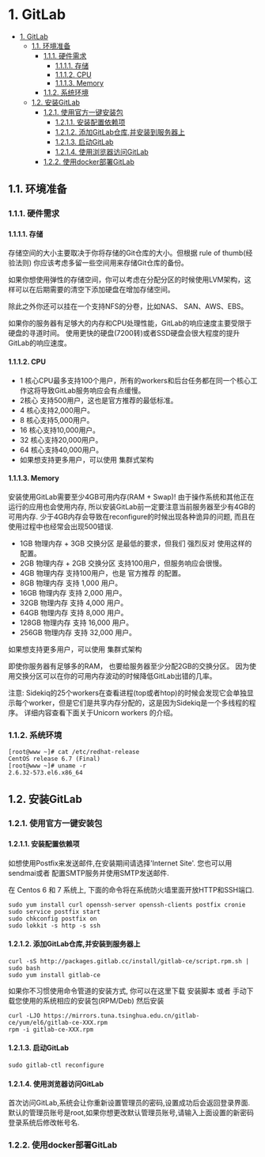 # 1. GitLab

<!-- TOC -->

- [1. GitLab](#1-gitlab)
    - [1.1. 环境准备](#11-环境准备)
        - [1.1.1. 硬件需求](#111-硬件需求)
            - [1.1.1.1. 存储](#1111-存储)
            - [1.1.1.2. CPU](#1112-cpu)
            - [1.1.1.3. Memory](#1113-memory)
        - [1.1.2. 系统环境](#112-系统环境)
    - [1.2. 安装GitLab](#12-安装gitlab)
        - [1.2.1. 使用官方一键安装包](#121-使用官方一键安装包)
            - [1.2.1.1. 安装配置依赖项](#1211-安装配置依赖项)
            - [1.2.1.2. 添加GitLab仓库,并安装到服务器上](#1212-添加gitlab仓库并安装到服务器上)
            - [1.2.1.3. 启动GitLab](#1213-启动gitlab)
            - [1.2.1.4. 使用浏览器访问GitLab](#1214-使用浏览器访问gitlab)
        - [1.2.2. 使用docker部署GitLab](#122-使用docker部署gitlab)

<!-- /TOC -->

## 1.1. 环境准备

### 1.1.1. 硬件需求

#### 1.1.1.1. 存储

存储空间的大小主要取决于你将存储的Git仓库的大小。但根据 rule of thumb(经验法则) 你应该考虑多留一些空间用来存储Git仓库的备份。

如果你想使用弹性的存储空间，你可以考虑在分配分区的时候使用LVM架构，这样可以在后期需要的清空下添加硬盘在增加存储空间。

除此之外你还可以挂在一个支持NFS的分卷，比如NAS、 SAN、AWS、EBS。

如果你的服务器有足够大的内存和CPU处理性能，GitLab的响应速度主要受限于硬盘的寻道时间。 使用更快的硬盘(7200转)或者SSD硬盘会很大程度的提升GitLab的响应速度。

#### 1.1.1.2. CPU

* 1 核心CPU最多支持100个用户，所有的workers和后台任务都在同一个核心工作这将导致GitLab服务响应会有点缓慢。
* 2核心 支持500用户，这也是官方推荐的最低标准。
* 4 核心支持2,000用户。
* 8 核心支持5,000用户。
* 16 核心支持10,000用户。
* 32 核心支持20,000用户。
* 64 核心支持40,000用户。
* 如果想支持更多用户，可以使用 集群式架构

#### 1.1.1.3. Memory

安装使用GitLab需要至少4GB可用内存(RAM + Swap)! 由于操作系统和其他正在运行的应用也会使用内存, 所以安装GitLab前一定要注意当前服务器至少有4GB的可用内存. 少于4GB内存会导致在reconfigure的时候出现各种诡异的问题, 而且在使用过程中也经常会出现500错误.

* 1GB 物理内存 + 3GB 交换分区 是最低的要求，但我们 强烈反对 使用这样的配置。
* 2GB 物理内存 + 2GB 交换分区 支持100用户，但服务响应会很慢。
* 4GB 物理内存 支持100用户，也是 官方推荐 的配置。
* 8GB 物理内存 支持 1,000 用户。
* 16GB 物理内存 支持 2,000 用户。
* 32GB 物理内存 支持 4,000 用户。
* 64GB 物理内存 支持 8,000 用户。
* 128GB 物理内存 支持 16,000 用户。
* 256GB 物理内存 支持 32,000 用户。

如果想支持更多用户，可以使用 集群式架构

即使你服务器有足够多的RAM， 也要给服务器至少分配2GB的交换分区。 因为使用交换分区可以在你的可用内存波动的时候降低GitLab出错的几率。

注意: Sidekiq的25个workers在查看进程(top或者htop)的时候会发现它会单独显示每个worker，但是它们是共享内存分配的，这是因为Sidekiq是一个多线程的程序。 详细内容查看下面关于Unicorn workers 的介绍。

### 1.1.2. 系统环境

```shell
[root@www ~]# cat /etc/redhat-release
CentOS release 6.7 (Final)
[root@www ~]# uname -r
2.6.32-573.el6.x86_64
```

## 1.2. 安装GitLab

### 1.2.1. 使用官方一键安装包

#### 1.2.1.1. 安装配置依赖项

如想使用Postfix来发送邮件,在安装期间请选择'Internet Site'. 您也可以用sendmai或者 配置SMTP服务并使用SMTP发送邮件.

在 Centos 6 和 7 系统上, 下面的命令将在系统防火墙里面开放HTTP和SSH端口.

```shell
sudo yum install curl openssh-server openssh-clients postfix cronie
sudo service postfix start
sudo chkconfig postfix on
sudo lokkit -s http -s ssh
```

#### 1.2.1.2. 添加GitLab仓库,并安装到服务器上

```shell
curl -sS http://packages.gitlab.cc/install/gitlab-ce/script.rpm.sh | sudo bash
sudo yum install gitlab-ce
```

如果你不习惯使用命令管道的安装方式, 你可以在这里下载 安装脚本 或者 手动下载您使用的系统相应的安装包(RPM/Deb) 然后安装

```shell
curl -LJO https://mirrors.tuna.tsinghua.edu.cn/gitlab-ce/yum/el6/gitlab-ce-XXX.rpm
rpm -i gitlab-ce-XXX.rpm
```

#### 1.2.1.3. 启动GitLab

    sudo gitlab-ctl reconfigure

#### 1.2.1.4. 使用浏览器访问GitLab

首次访问GitLab,系统会让你重新设置管理员的密码,设置成功后会返回登录界面.
默认的管理员账号是root,如果你想更改默认管理员账号,请输入上面设置的新密码登录系统后修改帐号名.

### 1.2.2. 使用docker部署GitLab
